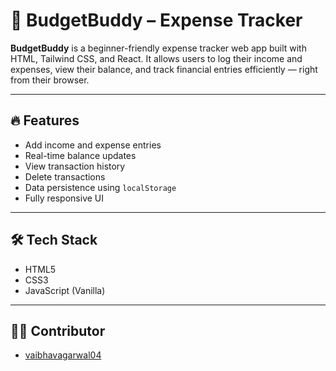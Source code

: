 # 💸 BudgetBuddy – Expense Tracker

**BudgetBuddy** is a beginner-friendly expense tracker web app built with HTML, Tailwind CSS, and React. It allows users to log their income and expenses, view their balance, and track financial entries efficiently — right from their browser.

---

## 🔥 Features

- Add income and expense entries
- Real-time balance updates
- View transaction history
- Delete transactions
- Data persistence using `localStorage`
- Fully responsive UI

---

## 🛠 Tech Stack

- HTML5  
- CSS3  
- JavaScript (Vanilla)

---

## 👨‍💻 Contributor

- [vaibhavagarwal04](https://github.com/vaibhavagarwal04)

